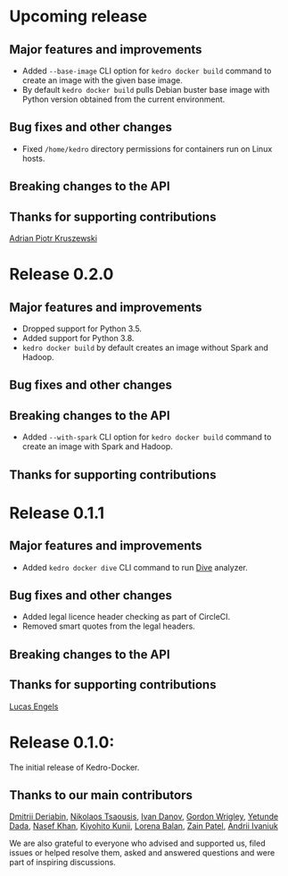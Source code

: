 # Upcoming release

## Major features and improvements

* Added `--base-image` CLI option for `kedro docker build` command to create an image with the given base image.
* By default `kedro docker build` pulls Debian buster base image with Python version obtained from the current environment.

## Bug fixes and other changes
* Fixed `/home/kedro` directory permissions for containers run on Linux hosts.

## Breaking changes to the API

## Thanks for supporting contributions

[Adrian Piotr Kruszewski](https://github.com/akruszewski)

# Release 0.2.0

## Major features and improvements
* Dropped support for Python 3.5.
* Added support for Python 3.8.
* `kedro docker build` by default creates an image without Spark and Hadoop.

## Bug fixes and other changes

## Breaking changes to the API
* Added `--with-spark` CLI option for `kedro docker build` command to create an image with Spark and Hadoop.

## Thanks for supporting contributions

# Release 0.1.1

## Major features and improvements
* Added `kedro docker dive` CLI command to run [Dive](https://github.com/wagoodman/dive) analyzer.

## Bug fixes and other changes
* Added legal licence header checking as part of CircleCI.
* Removed smart quotes from the legal headers.

## Breaking changes to the API

## Thanks for supporting contributions

[Lucas Engels](https://github.com/yarncraft)

# Release 0.1.0:

The initial release of Kedro-Docker.

## Thanks to our main contributors

[Dmitrii Deriabin](https://github.com/dmder), [Nikolaos Tsaousis](https://github.com/tsanikgr), [Ivan Danov](https://github.com/idanov),  [Gordon Wrigley](https://github.com/tolomea), [Yetunde Dada](https://github.com/yetudada), [Nasef Khan](https://github.com/nakhan98), [Kiyohito Kunii](https://github.com/921kiyo), [Lorena Balan](https://github.com/lorenabalan), [Zain Patel](https://github.com/mzjp2), [Andrii Ivaniuk](https://github.com/andrii-ivaniuk)

We are also grateful to everyone who advised and supported us, filed issues or helped resolve them, asked and answered questions and were part of inspiring discussions.
